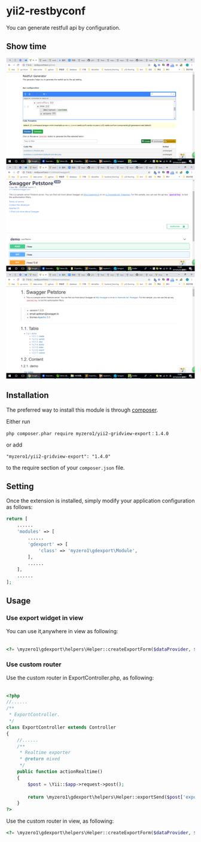 yii2-restbyconf
========================

You can generate restfull api by configuration.

Show time
------------

![](https://github.com/myzero1/show-time/blob/master/yii2-restbyconf/screenshot/101.png)
![](https://github.com/myzero1/show-time/blob/master/yii2-restbyconf/screenshot/102.png)
![](https://github.com/myzero1/show-time/blob/master/yii2-restbyconf/screenshot/103.png)

Installation
------------

The preferred way to install this module is through [composer](http://getcomposer.org/download/).

Either run

```
php composer.phar require myzero1/yii2-gridview-export：1.4.0
```

or add

```
"myzero1/yii2-gridview-export": "1.4.0"
```

to the require section of your `composer.json` file.



Setting
-----

Once the extension is installed, simply modify your application configuration as follows:

```php
return [
    ......
    'modules' => [
        ......
        'gdexport' => [
            'class' => 'myzero1\gdexport\Module',
        ],
        ......
    ],
    ......
];
```

Usage
-----

### Use export widget in view
You can use it,anywhere in view as following:

```php

<?= \myzero1\gdexport\helpers\Helper::createExportForm($dataProvider, $columns, $name='导出文件名', $buttonOpts = ['class' => 'btn btn-info'], $url=['/gdexport/export/export','id' => 1], $writerType='Xls', $buttonLable='导出');?>

```
### Use custom router
Use the custom router in ExportController.php, as following:

```php

<?php
//......
/**
 * ExportController.
 */
class ExportController extends Controller
{
    //......
    /**
     * Realtime exporter
     * @return mixed
     */
    public function actionRealtime()
    {
        $post = \Yii::$app->request->post();

        return \myzero1\gdexport\helpers\Helper::exportSend($post['export_columns'], $exportQuery=$post['export_query'], $exportSql=$post['export_sql'], $exportName=$post['export_name'], $writerType = $post['export_type']);
    }
?>

```

Use the custom router in view, as following:

```php
<?= \myzero1\gdexport\helpers\Helper::createExportForm($dataProvider, $columns, $name='导出文件名', $buttonOpts = ['class' => 'btn btn-info'], ['/export/realtime'], $writerType='Xls', $buttonLable='导出');?>

```

